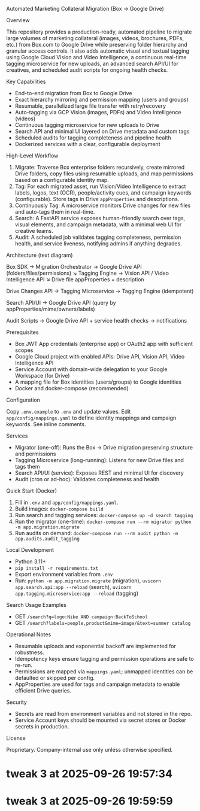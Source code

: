 Automated Marketing Collateral Migration (Box → Google Drive)

Overview

This repository provides a production-ready, automated pipeline to migrate large volumes of marketing collateral (images, videos, brochures, PDFs, etc.) from Box.com to Google Drive while preserving folder hierarchy and granular access controls. It also adds automatic visual and textual tagging using Google Cloud Vision and Video Intelligence, a continuous real-time tagging microservice for new uploads, an advanced search API/UI for creatives, and scheduled audit scripts for ongoing health checks.

Key Capabilities

- End-to-end migration from Box to Google Drive
- Exact hierarchy mirroring and permission mapping (users and groups)
- Resumable, parallelized large file transfer with retry/recovery
- Auto-tagging via GCP Vision (images, PDFs) and Video Intelligence (videos)
- Continuous tagging microservice for new uploads to Drive
- Search API and minimal UI layered on Drive metadata and custom tags
- Scheduled audits for tagging completeness and pipeline health
- Dockerized services with a clear, configurable deployment

High-Level Workflow

1) Migrate: Traverse Box enterprise folders recursively, create mirrored Drive folders, copy files using resumable uploads, and map permissions based on a configurable identity map.
2) Tag: For each migrated asset, run Vision/Video Intelligence to extract labels, logos, text (OCR), people/activity cues, and campaign keywords (configurable). Store tags in Drive `appProperties` and descriptions.
3) Continuously Tag: A microservice monitors Drive changes for new files and auto-tags them in real-time.
4) Search: A FastAPI service exposes human-friendly search over tags, visual elements, and campaign metadata, with a minimal web UI for creative teams.
5) Audit: A scheduled job validates tagging completeness, permission health, and service liveness, notifying admins if anything degrades.

Architecture (text diagram)

Box SDK → Migration Orchestrator → Google Drive API (folders/files/permissions)
                                     ↘
                                      Tagging Engine → Vision API / Video Intelligence API
                                                        ↘
                                                         Drive file appProperties + description

Drive Changes API → Tagging Microservice → Tagging Engine (idempotent)

Search API/UI → Google Drive API (query by appProperties/mime/owners/labels)

Audit Scripts → Google Drive API + service health checks → notifications

Prerequisites

- Box JWT App credentials (enterprise app) or OAuth2 app with sufficient scopes
- Google Cloud project with enabled APIs: Drive API, Vision API, Video Intelligence API
- Service Account with domain-wide delegation to your Google Workspace (for Drive)
- A mapping file for Box identities (users/groups) to Google identities
- Docker and docker-compose (recommended)

Configuration

Copy `.env.example` to `.env` and update values. Edit `app/config/mappings.yaml` to define identity mappings and campaign keywords. See inline comments.

Services

- Migrator (one-off): Runs the Box → Drive migration preserving structure and permissions
- Tagging Microservice (long-running): Listens for new Drive files and tags them
- Search API/UI (service): Exposes REST and minimal UI for discovery
- Audit (cron or ad-hoc): Validates completeness and health

Quick Start (Docker)

1. Fill in `.env` and `app/config/mappings.yaml`.
2. Build images: `docker-compose build`
3. Run search and tagging services: `docker-compose up -d search tagging`
4. Run the migrator (one-time): `docker-compose run --rm migrator python -m app.migration.migrate`
5. Run audits on demand: `docker-compose run --rm audit python -m app.audits.audit_tagging`

Local Development

- Python 3.11+
- `pip install -r requirements.txt`
- Export environment variables from `.env`
- Run: `python -m app.migration.migrate` (migration), `uvicorn app.search.api:app --reload` (search), `uvicorn app.tagging.microservice:app --reload` (tagging)

Search Usage Examples

- GET `/search?q=logo:Nike AND campaign:BackToSchool`
- GET `/search?labels=people,product&mime=image/&text=summer catalog`

Operational Notes

- Resumable uploads and exponential backoff are implemented for robustness.
- Idempotency keys ensure tagging and permission operations are safe to re-run.
- Permissions are mapped via `mappings.yaml`; unmapped identities can be defaulted or skipped per config.
- AppProperties are used for tags and campaign metadata to enable efficient Drive queries.

Security

- Secrets are read from environment variables and not stored in the repo.
- Service Account keys should be mounted via secret stores or Docker secrets in production.

License

Proprietary. Company-internal use only unless otherwise specified.



# tweak 3 at 2025-09-26 19:57:34

# tweak 3 at 2025-09-26 19:59:59
